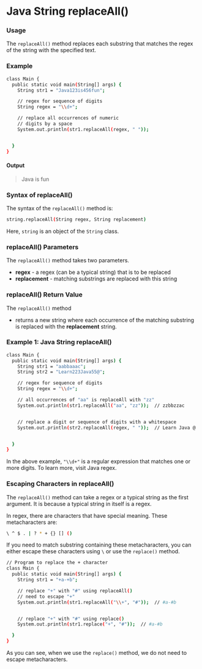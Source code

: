 # Java String replaceAll()

### Usage
The `replaceAll()` method replaces each substring that matches the regex of the string with the specified text.

### Example
```sh
class Main {
  public static void main(String[] args) {
    String str1 = "Java123is456fun";

    // regex for sequence of digits
    String regex = "\\d+";

    // replace all occurrences of numeric
    // digits by a space
    System.out.println(str1.replaceAll(regex, " "));


  }
}
```

#### Output
> Java is fun

### Syntax of replaceAll()
The syntax of the `replaceAll()` method is:
```sh
string.replaceAll(String regex, String replacement)
```
Here, `string` is an object of the `String` class.

### replaceAll() Parameters
The `replaceAll()` method takes two parameters.
- **regex** - a regex (can be a typical string) that is to be replaced
- **replacement** - matching substrings are replaced with this string

### replaceAll() Return Value
The `replaceAll()` method
- returns a new string where each occurrence of the matching substring is replaced with the **replacement** string.

### Example 1: Java String replaceAll()

```sh
class Main {
  public static void main(String[] args) {
    String str1 = "aabbaaac";
    String str2 = "Learn223Java55@";

    // regex for sequence of digits
    String regex = "\\d+";

    // all occurrences of "aa" is replaceAll with "zz"
    System.out.println(str1.replaceAll("aa", "zz"));  // zzbbzzac


    // replace a digit or sequence of digits with a whitespace
    System.out.println(str2.replaceAll(regex, " "));  // Learn Java @


  }
}
```
In the above example, `"\\d+"` is a regular expression that matches one or more digits. To learn more, visit Java regex.

### Escaping Characters in replaceAll()
The `replaceAll()` method can take a regex or a typical string as the first argument. It is because a typical string in itself is a regex.

In regex, there are characters that have special meaning. 
These metacharacters are:

```sh
\ ^ $ . | ? * + {} [] ()
```
If you need to match substring containing these metacharacters, you can either escape these characters using `\` or use the `replace()` method.

```sh
// Program to replace the + character
class Main {
  public static void main(String[] args) {
    String str1 = "+a-+b";

    // replace "+" with "#" using replaceAll()
    // need to escape "+"
    System.out.println(str1.replaceAll("\\+", "#"));  // #a-#b


    // replace "+" with "#" using replace()
    System.out.println(str1.replace("+", "#"));  // #a-#b

  }
}
```

As you can see, when we use the `replace()` method, we do not need to escape metacharacters.
